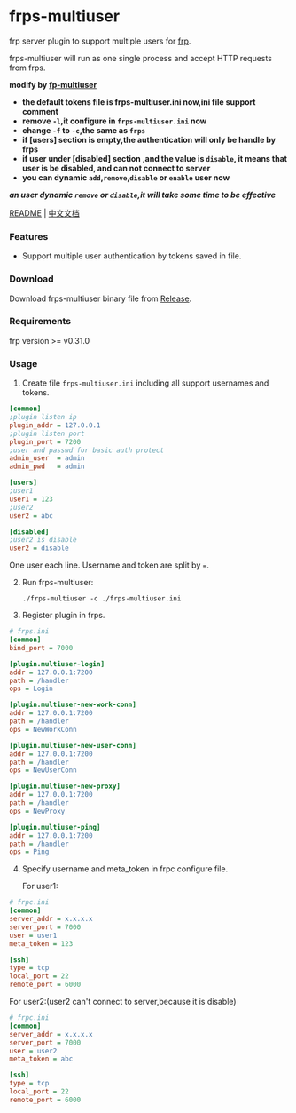 # frps-multiuser

frp server plugin to support multiple users for [frp](https://github.com/fatedier/frp).

frps-multiuser will run as one single process and accept HTTP requests from frps.

**modify by [fp-multiuser](https://github.com/gofrp/fp-multiuser)**

+ **the default tokens file is frps-multiuser.ini now,ini file support comment**
+ **remove `-l`,it configure in `frps-multiuser.ini` now**
+ **change `-f` to `-c`,the same as `frps`**
+ **if \[users\] section is empty,the authentication will only be handle by frps**
+ **if user under \[disabled\] section ,and the value is `disable`, it means that user is be disabled, and can not connect to server**
+ **you can dynamic `add`,`remove`,`disable` or `enable` user now**

***an user dynamic `remove` or `disable`,it will take some time to be effective***

[README](README.md) | [中文文档](README_zh.md)

### Features

* Support multiple user authentication by tokens saved in file.

### Download

Download frps-multiuser binary file from [Release](../../releases).

### Requirements

frp version >= v0.31.0

### Usage

1. Create file `frps-multiuser.ini` including all support usernames and tokens.

```ini
[common]
;plugin listen ip
plugin_addr = 127.0.0.1
;plugin listen port
plugin_port = 7200
;user and passwd for basic auth protect
admin_user  = admin
admin_pwd   = admin

[users]
;user1
user1 = 123
;user2
user2 = abc

[disabled]
;user2 is disable
user2 = disable
```

   One user each line. Username and token are split by `=`.

2. Run frps-multiuser:

   `./frps-multiuser -c ./frps-multiuser.ini`

3. Register plugin in frps.

```ini
# frps.ini
[common]
bind_port = 7000

[plugin.multiuser-login]
addr = 127.0.0.1:7200
path = /handler
ops = Login

[plugin.multiuser-new-work-conn]
addr = 127.0.0.1:7200
path = /handler
ops = NewWorkConn

[plugin.multiuser-new-user-conn]
addr = 127.0.0.1:7200
path = /handler
ops = NewUserConn

[plugin.multiuser-new-proxy]
addr = 127.0.0.1:7200
path = /handler
ops = NewProxy

[plugin.multiuser-ping]
addr = 127.0.0.1:7200
path = /handler
ops = Ping
```

4. Specify username and meta_token in frpc configure file.

   For user1:

```ini
# frpc.ini
[common]
server_addr = x.x.x.x
server_port = 7000
user = user1
meta_token = 123

[ssh]
type = tcp
local_port = 22
remote_port = 6000
```

   For user2:(user2 can't connect to server,because it is disable)

```ini
# frpc.ini
[common]
server_addr = x.x.x.x
server_port = 7000
user = user2
meta_token = abc

[ssh]
type = tcp
local_port = 22
remote_port = 6000
```
